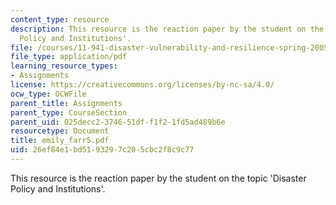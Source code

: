 ```yaml
---
content_type: resource
description: This resource is the reaction paper by the student on the topic 'Disaster
  Policy and Institutions'.
file: /courses/11-941-disaster-vulnerability-and-resilience-spring-2005/26ef84e1bd5193297c205cbc2f8c9c77_emily_farr5.pdf
file_type: application/pdf
learning_resource_types:
- Assignments
license: https://creativecommons.org/licenses/by-nc-sa/4.0/
ocw_type: OCWFile
parent_title: Assignments
parent_type: CourseSection
parent_uid: 025decc2-3746-51df-f1f2-1fd5ad489b6e
resourcetype: Document
title: emily_farr5.pdf
uid: 26ef84e1-bd51-9329-7c20-5cbc2f8c9c77
---
```

This resource is the reaction paper by the student on the topic 'Disaster Policy and Institutions'.